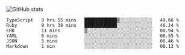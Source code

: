 ![GitHub stats](https://github-readme-stats.vercel.app/api?username=ksk001100&show_icons=true&theme=tokyonight)

<!--START_SECTION:waka-->

```text
TypeScript   9 hrs 55 mins   ████████████▒░░░░░░░░░░░░   49.66 %
Ruby         9 hrs 38 mins   ████████████░░░░░░░░░░░░░   48.24 %
ERB          11 mins         ▒░░░░░░░░░░░░░░░░░░░░░░░░   00.94 %
YAML         6 mins          ░░░░░░░░░░░░░░░░░░░░░░░░░   00.55 %
JSON         5 mins          ░░░░░░░░░░░░░░░░░░░░░░░░░   00.46 %
Markdown     1 min           ░░░░░░░░░░░░░░░░░░░░░░░░░   00.13 %
```

<!--END_SECTION:waka-->

